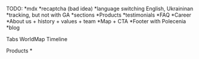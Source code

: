 TODO:
 *mdx
 *recaptcha (bad idea)
 *language switching English, Ukraininan
 *tracking, but not with GA
 *sections
    *Products
    *testimonials
    *FAQ
    *Career
    *About us + history + values + team
    *Map + CTA
    *Footer with Polecenia
    *blog

Tabs
WorldMap
Timeline

Products
    * 